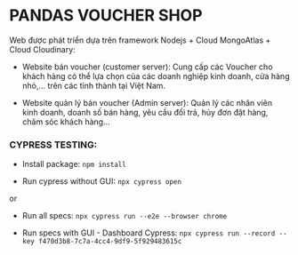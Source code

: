 # PANDAS VOUCHER SHOP

Web được phát triển dựa trên framework Nodejs + Cloud MongoAtlas + Cloud Cloudinary:

- Website bán voucher (customer server): Cung cấp các Voucher cho khách hàng có thể lựa chọn của các doanh nghiệp kinh doanh, cửa hàng nhỏ,... trên các tỉnh thành tại Việt Nam.

- Website quản lý bán voucher (Admin server): Quản lý các nhân viên kinh doanh, doanh số bán hàng, yêu cầu đổi trả, hủy đơn đặt hàng, chăm sóc khách hàng...


### CYPRESS TESTING:

- Install package:
  `npm install`

- Run cypress without GUI:
  `npx cypress open`

or

- Run all specs:
  `npx cypress run --e2e --browser chrome`

- Run specs with GUI - Dashboard Cypress:
  `npx cypress run --record --key f470d3b8-7c7a-4cc4-9df9-5f929483615c`

